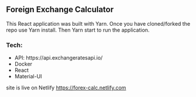 ## Foreign Exchange Calculator

This React application was built with Yarn. Once you have cloned/forked the repo use Yarn install. Then Yarn start to run the application. 

### Tech:
<ul>
<li>API: https://api.exchangeratesapi.io/</li>
<li>Docker</li>
<li>React</li>
  <li>Material-UI</li></ul>

site is live on Netlify https://forex-calc.netlify.com
